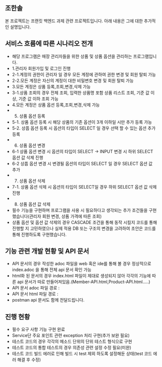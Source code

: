 조한솔
-

본 프로젝트는 프랜킷 백엔드 과제 관련 프로젝트입니다.
아래 내용은 그에 대한 추가적인 설명입니다.


서비스 흐름에 따른 시나리오 전개
- 
- 해당 프로그램은 매장 관리자들을 위한 상품 및 상품 옵션을 관리하는 프로그램입니다.
- 1.관리자 회원가입 및 로그인 진행
- 2-1.계정의 권한이 관리자 일 경우 모든 계정에 관하여 권한 변경 및 회원 탈퇴 가능
- 2-2.모든 계정은 자신의 계정이 대한 비밀변호 변경 및 회원 탈퇴 가능
- 3.모든 계정은 상품 등록,조회,변경,삭제 가능
- 3-1.상품 조회의 경우 전체 조회, 입력한 상품명 포함 상품 리스트 조회, 기준 값 이상, 기준 값 이하 조회 가능
- 4.모든 계정은 상품 옵션 등록,조회,변경,삭제 가능
- 5. 상품 옵션 등록
- 5-1. 상품 옵션 등록 시 해당 상품의 기존 옵션이 3개 이하일 시만 추가 등록 가능
- 5-2. 상풉 옵션 등록 시 옵션의 타입이 SELECT 일 경우 선택 할 수 있는 옵션 추가 등록
- 6. 상품 옵션 변경
- 6-1 상품 옵션 변경 시 옵션의 타입이 SELECT -> INPUT 변경 시 하위 SELECT 옵션 값 삭제 진행
- 6-2 상풉 옵션 변경 시 변경될 옵션의 타입이 SELECT 일 경우 SELECT 옵션 값 추가
- 7. 상품 옵션 삭제
- 7-1. 상품 옵션 삭제 시 옵션의 타입이 SELECT일 경우 하위 SELECT 옵션 값 삭제 진행
- 8. 상품 옵션 값 삭제
- 필수 기능을 구현하며 프로그램을 사용 시 필요하다고 생각되는 추가 조건들을 구현했습니다(관리자 회원 변경, 상품 가격에 따른 조회)
- 상품 옵션 및 옵션 값 삭제의 경우 CASCADE 조건을 통해 동작 시킬지 코드를 통해 진행할 지 고민하였으나 실제 적용 DB 또는 구조의 변경을 고려하여 초안은 코드를 통해 진행하도록 구현했습니다.


기능 관련 개발 현황 및 API 문서
-
- API 문서의 경우 작성한 adoc 파일을 web 혹은 ide를 통해 볼 경우 정상적으로 index.adoc 을 통해 전체 api 문서 확인 가능
- html화 된 문서의 경우 index.html 파일이 제대로 생성되지 않아 각각의 기능에 따른 api 문서가 따로 만들어져있음.(Member-API.html,Product-API.html.....)
- API 문서 adoc 파일 경로 :
- API 문서 html 파일 경로 :
- postman api 문서도 함께 전달드립니다.


진행 현황
-
- 필수 요구 사항 기능 구현 완료
- Service단 주요 포인트 관련 exception 처리 구현(추가 보완 필요)
- 테스트 코드의 경우 각각의 메소드 단위의 단위 테스트 형식으로 구현
- 테스트 코드의 통합 테스트의 경우 의존성 관련 설정 수정 필요(미완)
- 테스트 코드 빌드 에러로 인해 빌드 시 test 제외 하도록 설정해둔 상태(test 코드 에러 해결 후 수정)
